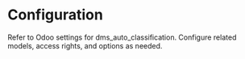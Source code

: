 # Configuration

Refer to Odoo settings for dms_auto_classification. Configure related models, access rights, and options as needed.
